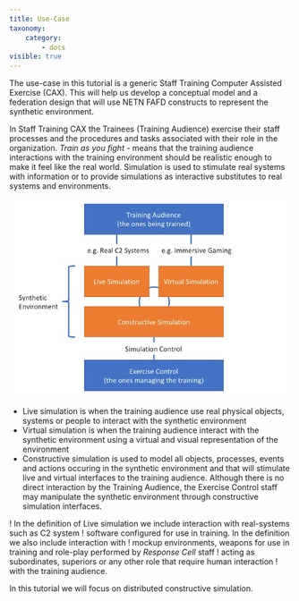 ```yaml
---
title: Use-Case
taxonomy:
    category:
        - docs
visible: true
---
```


The use-case in this tutorial is a generic Staff Training Computer Assisted Exercise (CAX). This will help us develop a conceptual model and a federation design that will use NETN FAFD constructs to represent the synthetic environment.  

In Staff Training CAX the Trainees (Training Audience) exercise their staff processes and the procedures and tasks associated with their role in the organization. _Train as you fight_ - means that the training audience interactions with the training environment should be realistic enough to make it feel like the real world. Simulation is used to stimulate real systems with information or to provide simulations as interactive substitutes to real systems and environments. 

![](Slide3.jpg)

* Live simulation is when the training audience use real physical objects, systems or people to interact with the synthetic environment
* Virtual simulation is when the training audience interact with the synthetic environment using a virtual and visual representation of the environment
* Constructive simulation is used to model all objects, processes, events and actions occuring in the synthetic environment and that will stimulate live and virtual interfaces to the training audience. Although there is no direct interaction by the Training Audience, the Exercise Control staff may manipulate the synthetic environment through constructive simulation interfaces. 

! In the definition of Live simulation we include interaction with real-systems such as C2 system
! software configured for use in training. In the definition we also include interaction with 
! mockup environments, weapons for use in training and role-play performed by _Response Cell_ staff 
! acting as subordinates, superiors or any other role that require human interaction 
! with the training audience.

In this tutorial we will focus on distributed constructive simulation.